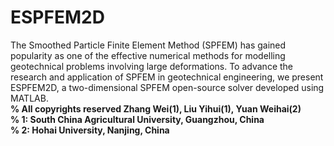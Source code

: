 # ESPFEM2D
The Smoothed Particle Finite Element Method (SPFEM) has gained popularity as one of the effective numerical methods for modelling geotechnical problems involving large deformations. To advance the research and application of SPFEM in geotechnical engineering, we present ESPFEM2D, a two-dimensional SPFEM open-source solver developed using MATLAB.  
__% All copyrights reserved Zhang Wei(1), Liu Yihui(1), Yuan Weihai(2)__  
__% 1: South China Agricultural University, Guangzhou, China__  
__% 2: Hohai University, Nanjing, China__

